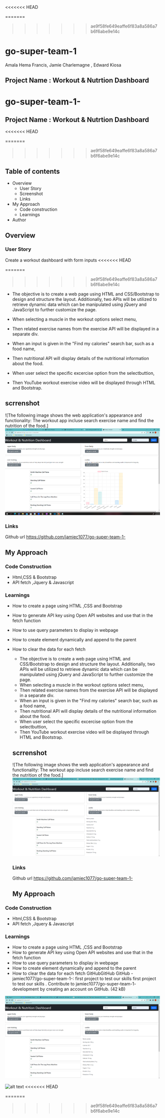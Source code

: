 <<<<<<< HEAD

=======
>>>>>>> ae9f58fe649eaffe6f83a8a586a7b6f6abe9e14c
# go-super-team-1

Amala Hema Francis, Jamie Charlemagne , Edward Kiosa

## Project Name : Workout & Nutrtion Dashboard

# go-super-team-1-
## Project Name : Workout & Nutrtion Dashboard
<<<<<<< HEAD

=======
>>>>>>> ae9f58fe649eaffe6f83a8a586a7b6f6abe9e14c
## Table of contents
- Overview
    - User Story
    - Screenshot
    - Links
- My Approach
    - Code construction
    - Learnings
- Author
## Overview
### User Story
Create a workout dashboard with form inputs
<<<<<<< HEAD

=======
>>>>>>> ae9f58fe649eaffe6f83a8a586a7b6f6abe9e14c

  - The objective is to create a web page using HTML and CSS/Bootstrap to design and structure the layout. Additionally, two APIs will be utilized to retrieve dynamic data which can be manipulated using jQuery and JavaScript to further customize the page. 

  - When selecting a muscle in the workout options select menu, 
  - Then related exercise names from the exercise API will be displayed in a separate div.
   
  - When an input is given in the "Find my calories" search bar, such as a food name, 
  - Then nutritional API will display details of the nutritional information about the food.

  - When user select the specific excercise option from the selectbuttion, 
  - Then YouTube workout exercise video will be displayed through HTML and Bootstrap.

  ## scrrenshot
 
  ![The following image shows the web application's appearance and functionality:
  The workout app incluse search exercise name and find the nutrition of the food.]
  ![alt text](./assets/images/Final%20workoutdashboard.PNG)
  
  ### Links
   Github url https://github.com/jamiec1077/go-super-team-1-
   
   ## My Approach

### Code Construction

- Html,CSS & Bootstrap
- API fetch ,Jquery & Javascript

### Learnings

- How to create a page using HTML ,CSS and Bootstrap
- How to generate API key using Open API websites and use that in the fetch function
- How to use query parameters to display in webpage 
- How to create element dynamically and append to the parent
- How to clear the data for each fetch

  - The objective is to create a web page using HTML and CSS/Bootstrap to design and structure the layout. Additionally, two APIs will be utilized to retrieve dynamic data which can be manipulated using jQuery and JavaScript to further customize the page.
  - When selecting a muscle in the workout options select menu,
  - Then related exercise names from the exercise API will be displayed in a separate div.
  - When an input is given in the "Find my calories" search bar, such as a food name,
  - Then nutritional API will display details of the nutritional information about the food.
  - When user select the specific excercise option from the selectbuttion,
  - Then YouTube workout exercise video will be displayed through HTML and Bootstrap.
  ## scrrenshot
  ![The following image shows the web application's appearance and functionality:
  The workout app incluse search exercise name and find the nutrition of the food.]
  ![alt text](./assets/images/workout%20%26%20nutrition%20dashboard.PNG)
  ### Links
   Github url https://github.com/jamiec1077/go-super-team-1-
   ## My Approach
### Code Construction
- Html,CSS & Bootstrap
- API fetch ,Jquery & Javascript
### Learnings
- How to create a page using HTML ,CSS and Bootstrap
- How to generate API key using Open API websites and use that in the fetch function
- How to use query parameters to display in webpage
- How to create element dynamically and append to the parent
- How to clear the data for each fetch
GitHubGitHub
GitHub - jamiec1077/go-super-team-1-: first project to test our skills
first project to test our skills . Contribute to jamiec1077/go-super-team-1- development by creating an account on GitHub. (42 kB)


![Alt text](assets/images/workout___nutrition_dashboard.png)

![alt text](workout___nutrition_dashboard.png)
<<<<<<< HEAD

=======
>>>>>>> ae9f58fe649eaffe6f83a8a586a7b6f6abe9e14c
